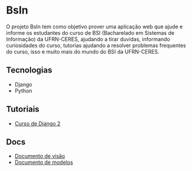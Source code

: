 # BsIn

O projeto BsIn tem como objetivo prover uma aplicação web que ajude e informe os estudantes do curso de BSI (Bacharelado em Sistemas de Informação) da UFRN-CERES, ajudando a tirar duvidas, informando curiosidades do curso, tutorias ajudando a resolver problemas frequentes do curso, isso e muito mais do mundo do BSI da UFRN-CERES.

## Tecnologias

- Django
- Python

## Tutoriais

- [Curso de Django 2](https://www.youtube.com/watch?v=LZsjuSBW5YM&list=RDCMUCDoFiMhpOnLFq1uG4RL4xag&index=2)

## Docs

- [Documento de visão](https://github.com/JFmaia/BsIn/blob/main/docs/Documento_de_visao.md)
- [Documento de modelos](https://github.com/JFmaia/BsIn/blob/main/docs/Documento_de_visao.md)



